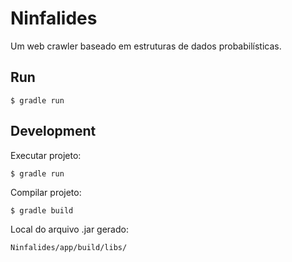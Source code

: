 # Ninfalides

Um web crawler baseado em estruturas de dados probabilísticas.

## Run

```
$ gradle run
```


## Development

Executar projeto:
```
$ gradle run
```

Compilar projeto:
```
$ gradle build
```

Local do arquivo .jar gerado:
```
Ninfalides/app/build/libs/
```